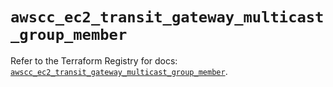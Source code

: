 # `awscc_ec2_transit_gateway_multicast_group_member`

Refer to the Terraform Registry for docs: [`awscc_ec2_transit_gateway_multicast_group_member`](https://registry.terraform.io/providers/hashicorp/awscc/0.70.0/docs/resources/ec2_transit_gateway_multicast_group_member).
